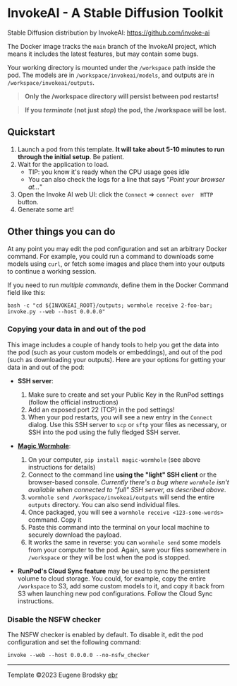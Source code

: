 # InvokeAI - A Stable Diffusion Toolkit

Stable Diffusion distribution by InvokeAI: https://github.com/invoke-ai

The Docker image tracks the `main` branch of the InvokeAI project, which means it includes the latest features, but may contain some bugs.

Your working directory is mounted under the `/workspace` path inside the pod. The models are in `/workspace/invokeai/models`, and outputs are in `/workspace/invokeai/outputs`.

> **Only the /workspace directory will persist between pod restarts!**

> **If you _terminate_ (not just _stop_) the pod, the /workspace will be lost.**

## Quickstart

1. Launch a pod from this template. **It will take about 5-10 minutes to run through the initial setup**. Be patient.
1. Wait for the application to load.
    - TIP: you know it's ready when the CPU usage goes idle
    - You can also check the logs for a line that says "_Point your browser at..._"
1. Open the Invoke AI web UI: click the `Connect` => `connect over  HTTP` button.
1. Generate some art!

## Other things you can do

At any point you may edit the pod configuration and set an arbitrary Docker command. For example, you could run a command to downloads some models using `curl`, or fetch some images and place them into your outputs to continue a working session.

If you need to run *multiple commands*, define them in the Docker Command field like this:

`bash -c "cd ${INVOKEAI_ROOT}/outputs; wormhole receive 2-foo-bar; invoke.py --web --host 0.0.0.0"`

### Copying your data in and out of the pod

This image includes a couple of handy tools to help you get the data into the pod (such as your custom models or embeddings), and out of the pod (such as downloading your outputs). Here are your options for getting your data in and out of the pod:

- **SSH server**:
    1. Make sure to create and set your Public Key in the RunPod settings (follow the official instructions)
    1. Add an exposed port 22 (TCP) in the pod settings!
    1. When your pod restarts, you will see a new entry in the `Connect` dialog. Use this SSH server to `scp` or `sftp` your files as necessary, or SSH into the pod using the fully fledged SSH server.

- [**Magic Wormhole**](https://magic-wormhole.readthedocs.io/en/latest/welcome.html):
    1. On your computer, `pip install magic-wormhole` (see above instructions for details)
    1. Connect to the command line **using the "light" SSH client** or the browser-based console. _Currently there's a bug where `wormhole` isn't available when connected to "full" SSH server, as described above_.
    1. `wormhole send /workspace/invokeai/outputs` will send the entire `outputs` directory. You can also send individual files.
    1. Once packaged, you will see a `wormhole receive <123-some-words>` command. Copy it
    1. Paste this command into the terminal on your local machine to securely download the payload.
    1. It works the same in reverse: you can `wormhole send` some models from your computer to the pod. Again, save your files somewhere in `/workspace` or they will be lost when the pod is stopped.

- **RunPod's Cloud Sync feature** may be used to sync the persistent volume to cloud storage. You could, for example, copy the entire `/workspace` to S3, add some custom models to it, and copy it back from S3 when launching new pod configurations. Follow the Cloud Sync instructions.


### Disable the NSFW checker

The NSFW checker is enabled by default. To disable it, edit the pod configuration and set the following command:

```
invoke --web --host 0.0.0.0 --no-nsfw_checker
```

---

Template ©2023 Eugene Brodsky [ebr](https://github.com/ebr)